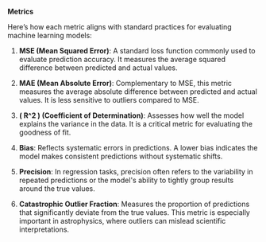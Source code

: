 **Metrics**

Here’s how each metric aligns with standard practices for evaluating machine learning models:  

1. **MSE (Mean Squared Error)**: A standard loss function commonly used to evaluate prediction accuracy. It measures the average squared difference between predicted and actual values.

2. **MAE (Mean Absolute Error)**: Complementary to MSE, this metric measures the average absolute difference between predicted and actual values. It is less sensitive to outliers compared to MSE.

3. **\( R^2 \) (Coefficient of Determination)**: Assesses how well the model explains the variance in the data. It is a critical metric for evaluating the goodness of fit.

4. **Bias**: Reflects systematic errors in predictions. A lower bias indicates the model makes consistent predictions without systematic shifts.

5. **Precision**: In regression tasks, precision often refers to the variability in repeated predictions or the model's ability to tightly group results around the true values.

6. **Catastrophic Outlier Fraction**: Measures the proportion of predictions that significantly deviate from the true values. This metric is especially important in astrophysics, where outliers can mislead scientific interpretations.
